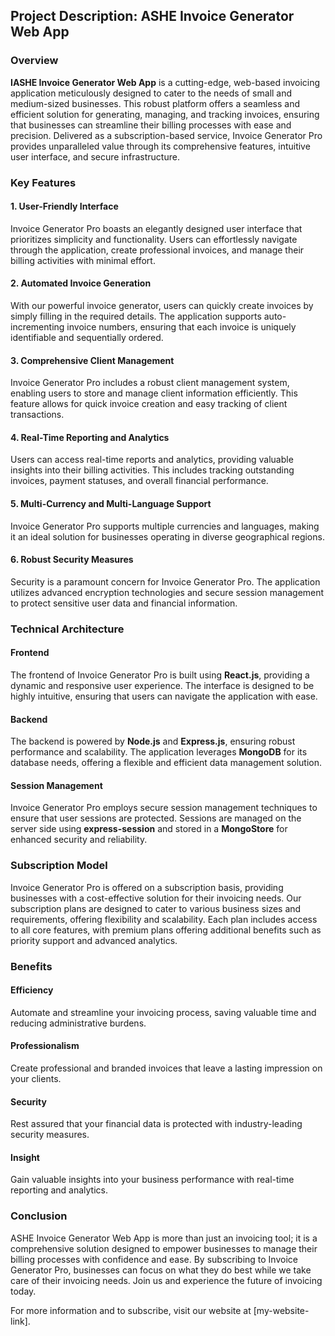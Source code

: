 ## Project Description: ASHE Invoice Generator Web App

### Overview

**IASHE Invoice Generator Web App** is a cutting-edge, web-based invoicing application meticulously designed to cater to the needs of small and medium-sized businesses. This robust platform offers a seamless and efficient solution for generating, managing, and tracking invoices, ensuring that businesses can streamline their billing processes with ease and precision. Delivered as a subscription-based service, Invoice Generator Pro provides unparalleled value through its comprehensive features, intuitive user interface, and secure infrastructure.

### Key Features

#### 1. **User-Friendly Interface**

Invoice Generator Pro boasts an elegantly designed user interface that prioritizes simplicity and functionality. Users can effortlessly navigate through the application, create professional invoices, and manage their billing activities with minimal effort.

#### 2. **Automated Invoice Generation**

With our powerful invoice generator, users can quickly create invoices by simply filling in the required details. The application supports auto-incrementing invoice numbers, ensuring that each invoice is uniquely identifiable and sequentially ordered.

#### 3. **Comprehensive Client Management**

Invoice Generator Pro includes a robust client management system, enabling users to store and manage client information efficiently. This feature allows for quick invoice creation and easy tracking of client transactions.

#### 4. **Real-Time Reporting and Analytics**

Users can access real-time reports and analytics, providing valuable insights into their billing activities. This includes tracking outstanding invoices, payment statuses, and overall financial performance.

#### 5. **Multi-Currency and Multi-Language Support**

Invoice Generator Pro supports multiple currencies and languages, making it an ideal solution for businesses operating in diverse geographical regions.

#### 6. **Robust Security Measures**

Security is a paramount concern for Invoice Generator Pro. The application utilizes advanced encryption technologies and secure session management to protect sensitive user data and financial information.

### Technical Architecture

#### **Frontend**

The frontend of Invoice Generator Pro is built using **React.js**, providing a dynamic and responsive user experience. The interface is designed to be highly intuitive, ensuring that users can navigate the application with ease.

#### **Backend**

The backend is powered by **Node.js** and **Express.js**, ensuring robust performance and scalability. The application leverages **MongoDB** for its database needs, offering a flexible and efficient data management solution.

#### **Session Management**

Invoice Generator Pro employs secure session management techniques to ensure that user sessions are protected. Sessions are managed on the server side using **express-session** and stored in a **MongoStore** for enhanced security and reliability.

### Subscription Model

Invoice Generator Pro is offered on a subscription basis, providing businesses with a cost-effective solution for their invoicing needs. Our subscription plans are designed to cater to various business sizes and requirements, offering flexibility and scalability. Each plan includes access to all core features, with premium plans offering additional benefits such as priority support and advanced analytics.

### Benefits

#### **Efficiency**

Automate and streamline your invoicing process, saving valuable time and reducing administrative burdens.

#### **Professionalism**

Create professional and branded invoices that leave a lasting impression on your clients.

#### **Security**

Rest assured that your financial data is protected with industry-leading security measures.

#### **Insight**

Gain valuable insights into your business performance with real-time reporting and analytics.

### Conclusion

ASHE Invoice Generator Web App is more than just an invoicing tool; it is a comprehensive solution designed to empower businesses to manage their billing processes with confidence and ease. By subscribing to Invoice Generator Pro, businesses can focus on what they do best while we take care of their invoicing needs. Join us and experience the future of invoicing today.

For more information and to subscribe, visit our website at [my-website-link].

